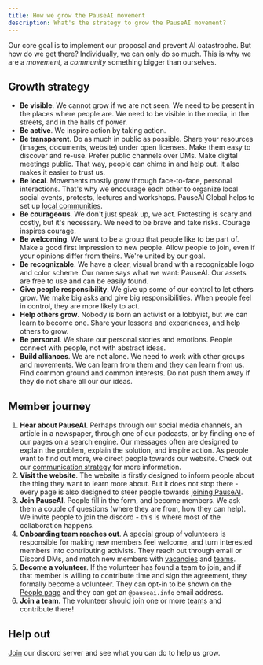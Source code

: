 ```yaml
---
title: How we grow the PauseAI movement
description: What's the strategy to grow the PauseAI movement?
---
```


Our core goal is to implement our proposal and prevent AI catastrophe.
But how do we get there?
Individually, we can only do so much.
This is why we are a _movement_, a _community_ something bigger than ourselves.

## Growth strategy

- **Be visible**. We cannot grow if we are not seen. We need to be present in the places where people are. We need to be visible in the media, in the streets, and in the halls of power.
- **Be active**. We inspire action by taking action.
- **Be transparent**. Do as much in public as possible. Share your resources (images, documents, website) under open licenses. Make them easy to discover and re-use. Prefer public channels over DMs. Make digital meetings public. That way, people can chime in and help out. It also makes it easier to trust us.
- **Be local**. Movements mostly grow through face-to-face, personal interactions. That's why we encourage each other to organize local social events, protests, lectures and workshops. PauseAI Global helps to set up [local communities](/communities).
- **Be courageous**. We don't just speak up, we act. Protesting is scary and costly, but it's necessary. We need to be brave and take risks. Courage inspires courage.
- **Be welcoming**. We want to be a group that people like to be part of. Make a good first impression to new people. Allow people to join, even if your opinions differ from theirs. We're united by our goal.
- **Be recognizable**. We have a clear, visual brand with a recognizable logo and color scheme. Our name says what we want: PauseAI. Our assets are free to use and can be easily found.
- **Give people responsibility**. We give up some of our control to let others grow. We make big asks and give big responsibilities. When people feel in control, they are more likely to act.
- **Help others grow**. Nobody is born an activist or a lobbyist, but we can learn to become one. Share your lessons and experiences, and help others to grow.
- **Be personal**. We share our personal stories and emotions. People connect with people, not with abstract ideas.
- **Build alliances**. We are not alone. We need to work with other groups and movements. We can learn from them and they can learn from us. Find common ground and common interests. Do not push them away if they do not share all our our ideas.

## Member journey

1. **Hear about PauseAI**. Perhaps through our social media channels, an article in a newspaper, through one of our podcasts, or by finding one of our pages on a search engine. Our messages often are designed to explain the problem, explain the solution, and inspire action. As people want to find out more, we direct people towards our website. Check out our [communication strategy](/communication-strategy) for more information.
1. **Visit the website**. The website is firstly designed to inform people about the thing they want to learn more about. But it does not stop there - every page is also designed to steer people towards [joining PauseAI](/join).
1. **Join PauseAI**. People fill in the form, and become members. We ask them a couple of questions (where they are from, how they can help). We invite people to join the discord - this is where most of the collaboration happens.
1. **Onboarding team reaches out**. A special group of volunteers is responsible for making new members feel welcome, and turn interested members into contributing activists. They reach out through email or Discord DMs, and match new members with [vacancies](/vacancies) and [teams](/teams).
1. **Become a volunteer**. If the volunteer has found a team to join, and if that member is willing to contribute time and sign the agreement, they formally become a volunteer. They can opt-in to be shown on the [People page](/people) and they can get an `@pauseai.info` email address.
1. **Join a team**. The volunteer should join one or more [teams](/teams) and contribute there!

## Help out

[Join](/join) our discord server and see what you can do to help us grow.
